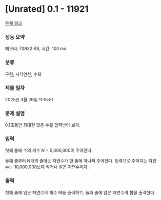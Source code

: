 # [Unrated] 0.1 - 11921 

[문제 링크](https://www.acmicpc.net/problem/11921) 

### 성능 요약

메모리: 70932 KB, 시간: 100 ms

### 분류

구현, 사칙연산, 수학

### 제출 일자

2025년 3월 26일 11:15:51

### 문제 설명

<p>0.1초동안 최대한 많은 수를 입력받아 보자.</p>

### 입력 

 <p>첫째 줄에 수의 개수 N = 5,000,000이 주어진다.</p>

<p>둘째 줄부터 N개의 줄에는 자연수가 한 줄에 하나씩 주어진다. 입력으로 주어지는 자연수는 10,000,000보다 작거나 같은 자연수이다.</p>

### 출력 

 <p>첫째 줄에 읽은 자연수의 개수 M을 출력하고, 둘째 줄에 읽은 자연수의 합을 출력한다.</p>

